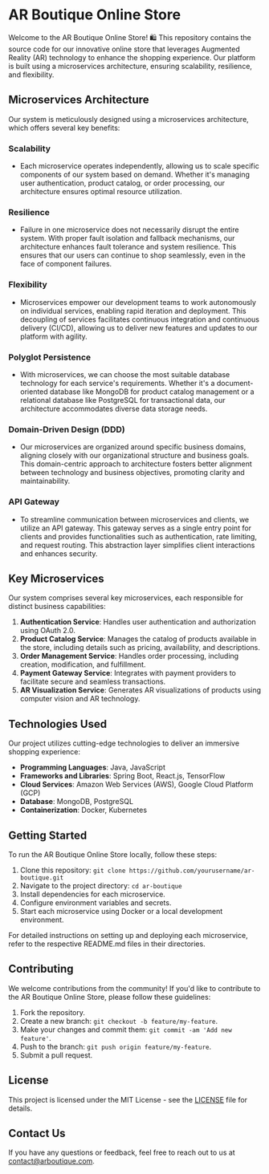 # AR Boutique Online Store

Welcome to the AR Boutique Online Store! 🛍️ This repository contains the source code for our innovative online store that leverages Augmented Reality (AR) technology to enhance the shopping experience. Our platform is built using a microservices architecture, ensuring scalability, resilience, and flexibility.

## Microservices Architecture

Our system is meticulously designed using a microservices architecture, which offers several key benefits:

### Scalability
- Each microservice operates independently, allowing us to scale specific components of our system based on demand. Whether it's managing user authentication, product catalog, or order processing, our architecture ensures optimal resource utilization.

### Resilience
- Failure in one microservice does not necessarily disrupt the entire system. With proper fault isolation and fallback mechanisms, our architecture enhances fault tolerance and system resilience. This ensures that our users can continue to shop seamlessly, even in the face of component failures.

### Flexibility
- Microservices empower our development teams to work autonomously on individual services, enabling rapid iteration and deployment. This decoupling of services facilitates continuous integration and continuous delivery (CI/CD), allowing us to deliver new features and updates to our platform with agility.

### Polyglot Persistence
- With microservices, we can choose the most suitable database technology for each service's requirements. Whether it's a document-oriented database like MongoDB for product catalog management or a relational database like PostgreSQL for transactional data, our architecture accommodates diverse data storage needs.

### Domain-Driven Design (DDD)
- Our microservices are organized around specific business domains, aligning closely with our organizational structure and business goals. This domain-centric approach to architecture fosters better alignment between technology and business objectives, promoting clarity and maintainability.

### API Gateway
- To streamline communication between microservices and clients, we utilize an API gateway. This gateway serves as a single entry point for clients and provides functionalities such as authentication, rate limiting, and request routing. This abstraction layer simplifies client interactions and enhances security.

## Key Microservices

Our system comprises several key microservices, each responsible for distinct business capabilities:

1. **Authentication Service**: Handles user authentication and authorization using OAuth 2.0.
2. **Product Catalog Service**: Manages the catalog of products available in the store, including details such as pricing, availability, and descriptions.
3. **Order Management Service**: Handles order processing, including creation, modification, and fulfillment.
4. **Payment Gateway Service**: Integrates with payment providers to facilitate secure and seamless transactions.
5. **AR Visualization Service**: Generates AR visualizations of products using computer vision and AR technology.

## Technologies Used

Our project utilizes cutting-edge technologies to deliver an immersive shopping experience:

- **Programming Languages**: Java, JavaScript
- **Frameworks and Libraries**: Spring Boot, React.js, TensorFlow
- **Cloud Services**: Amazon Web Services (AWS), Google Cloud Platform (GCP)
- **Database**: MongoDB, PostgreSQL
- **Containerization**: Docker, Kubernetes

## Getting Started

To run the AR Boutique Online Store locally, follow these steps:

1. Clone this repository: `git clone https://github.com/yourusername/ar-boutique.git`
2. Navigate to the project directory: `cd ar-boutique`
3. Install dependencies for each microservice.
4. Configure environment variables and secrets.
5. Start each microservice using Docker or a local development environment.

For detailed instructions on setting up and deploying each microservice, refer to the respective README.md files in their directories.

## Contributing

We welcome contributions from the community! If you'd like to contribute to the AR Boutique Online Store, please follow these guidelines:

1. Fork the repository.
2. Create a new branch: `git checkout -b feature/my-feature`.
3. Make your changes and commit them: `git commit -am 'Add new feature'`.
4. Push to the branch: `git push origin feature/my-feature`.
5. Submit a pull request.

## License

This project is licensed under the MIT License - see the [LICENSE](LICENSE) file for details.

## Contact Us

If you have any questions or feedback, feel free to reach out to us at [contact@arboutique.com](mailto:contact@arboutique.com).

